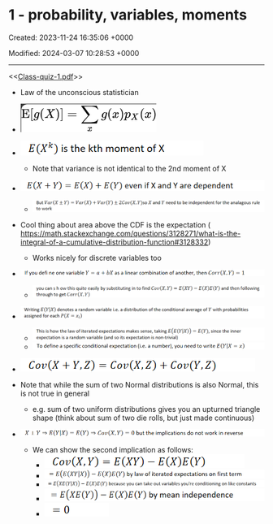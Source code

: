 # 1 - probability, variables, moments

Created: 2023-11-24 16:35:06 +0000

Modified: 2024-03-07 10:28:53 +0000

---

<<[Class-quiz-1.pdf](../../media/Class-quiz-1.pdf)>>



-   Law of the unconscious statistician
-   ![](../../media/Year-1-Prob-and-stats-1---probability,-variables,-moments-image1.png)
-   ![](../../media/Year-1-Prob-and-stats-1---probability,-variables,-moments-image2.png)
    -   Note that variance is not identical to the 2nd moment of X
-   ![](../../media/Year-1-Prob-and-stats-1---probability,-variables,-moments-image3.png)
    -   ![](../../media/Year-1-Prob-and-stats-1---probability,-variables,-moments-image4.png)




-   Cool thing about area above the CDF is the expectation ( <https://math.stackexchange.com/questions/3128271/what-is-the-integral-of-a-cumulative-distribution-function#3128332>)
    -   Works nicely for discrete variables too


-   ![](../../media/Year-1-Prob-and-stats-1---probability,-variables,-moments-image5.png)
    -   ![](../../media/Year-1-Prob-and-stats-1---probability,-variables,-moments-image6.png)
-   ![](../../media/Year-1-Prob-and-stats-1---probability,-variables,-moments-image7.png)
    -   ![](../../media/Year-1-Prob-and-stats-1---probability,-variables,-moments-image8.png)
    -   ![](../../media/Year-1-Prob-and-stats-1---probability,-variables,-moments-image9.png)


-   ![](../../media/Year-1-Prob-and-stats-1---probability,-variables,-moments-image10.png)
-   Note that while the sum of two Normal distributions is also Normal, this is not true in general
    -   e.g. sum of two uniform distributions gives you an upturned triangle shape (think about sum of two die rolls, but just made continuous)


-   ![](../../media/Year-1-Prob-and-stats-1---probability,-variables,-moments-image11.png)
    -   We can show the second implication as follows:
        -   ![](../../media/Year-1-Prob-and-stats-1---probability,-variables,-moments-image12.png)
        -   ![](../../media/Year-1-Prob-and-stats-1---probability,-variables,-moments-image13.png)
        -   ![](../../media/Year-1-Prob-and-stats-1---probability,-variables,-moments-image14.png)
        -   ![](../../media/Year-1-Prob-and-stats-1---probability,-variables,-moments-image15.png)
        -   ![](../../media/Year-1-Prob-and-stats-1---probability,-variables,-moments-image16.png)
















